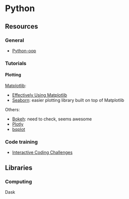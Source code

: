 Python
======


Resources
---------

### General

- [Python-oop](https://github.com/metaperl/python-oop)

### Tutorials

#### Plotting

[Matplotlib](http://matplotlib.org/):

- [Effectively Using Matplotlib](http://pbpython.com/effective-matplotlib.html)
- [Seaborn](http://seaborn.pydata.org/): easier plotting library built on top of Matplotlib

Others:

- [Bokeh](http://bokeh.pydata.org/en/latest/): need to check, seems awesome
- [Plotly](https://plot.ly/python/)
- [bqplot](https://github.com/bloomberg/bqplot)



### Code training

- [Interactive Coding Challenges](https://github.com/donnemartin/interactive-coding-challenges)

Libraries
---------

### Computing

Dask
